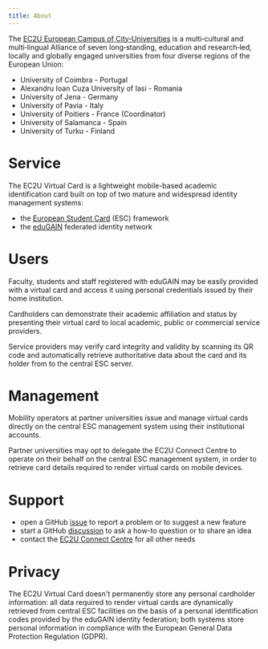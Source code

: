 ```yaml
---
title: About
---
```


The [EC2U European Campus of City‑Universities](https://www.ec2u.eu/) is a multi‑cultural and multi‑lingual Alliance of
seven long‑standing, education and research‑led, locally and globally engaged universities from four diverse regions of
the European Union:

- University of Coimbra - Portugal
- Alexandru Ioan Cuza University of Iasi - Romania
- University of Jena - Germany
- University of Pavia - Italy
- University of Poitiers - France (Coordinator)
- University of Salamanca - Spain
- University of Turku - Finland

# Service

The EC2U Virtual Card is a lightweight mobile-based academic identification card built on top of two mature and
widespread identity management systems:

- the [European Student Card](https://europeanstudentcard.eu/) (ESC) framework
- the [eduGAIN](https://edugain.org/) federated identity network

# Users

Faculty, students and staff registered with eduGAIN may be easily provided with a virtual card and access it using
personal credentials issued by their home institution.

Cardholders can demonstrate their academic affiliation and status by presenting their virtual card to local academic, public or commercial service providers.

Service providers may verify card integrity and validity by scanning its QR code and automatically retrieve authoritative data about the card and its holder from to the central ESC server.

# Management

Mobility operators at partner universities issue and manage virtual cards directly on the central ESC management system using their institutional accounts.

Partner universities may opt to delegate the EC2U Connect Centre to operate on their behalf on the central ESC management system, in order to retrieve card details required to render virtual cards on mobile devices.

# Support

- open a GitHub [issue](https://github.com/ec2u/card/issues) to report a problem or to suggest a new feature
- start a GitHub [discussion](https://github.com/ec2u/card/discussions) to ask a how-to question or to share an idea
- contact the [EC2U Connect Centre](mailto:cc@ml.ec2u.eu) for all other needs

# Privacy

The EC2U Virtual Card doesn't permanently store any personal cardholder information: all data required to render virtual cards are dynamically retrieved from central ESC facilities on the basis of a personal identification codes provided by the eduGAIN identity federation; both systems store personal information in compliance with the European General Data Protection Regulation (GDPR).